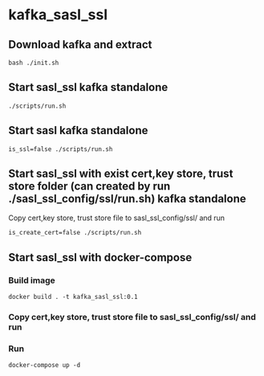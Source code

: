 # kafka_sasl_ssl
## Download kafka and extract

```
bash ./init.sh
```

## Start sasl_ssl kafka standalone

```$
./scripts/run.sh
```

## Start sasl kafka standalone

```
is_ssl=false ./scripts/run.sh
```

## Start sasl_ssl with exist cert,key store, trust store folder (can created by run ./sasl_ssl_config/ssl/run.sh) kafka standalone

Copy cert,key store, trust store file to sasl_ssl_config/ssl/ and run

```
is_create_cert=false ./scripts/run.sh
```

## Start sasl_ssl with docker-compose

### Build image
```
docker build . -t kafka_sasl_ssl:0.1
```

### Copy cert,key store, trust store file to sasl_ssl_config/ssl/ and run

### Run
```
docker-compose up -d
```
